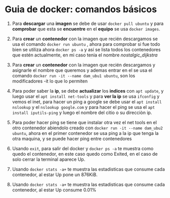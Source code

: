 # Guia de docker: comandos básicos
1. Para **descargar** una **imagen** se debe de usar `docker pull ubuntu` y para **comprobar** que esta se **encuentre** en el **equipo** se usa `docker images`.

2. Para **crear** un **contenedor** con la imagen que recién descargamos se usa el comando `docker run ubuntu`  , ahora para comprobar si fue todo bien se utiliza ahora `docker ps -a` y así se lista todos los contenedores que estén actualmente, en mi caso tenia el nombre *nostalgic_dijkstra*
   
3. Para **crear** un **contenedor** con la imagen que recién descargamos y asignarle el nombre que queremos y ademas entrar en el se usa el comando `docker run -it --name dam_ubu1 ubuntu`, son los modificadores -it lo que lo permiten

4. Para poder saber la **ip**, se debe **actualizar** los **indices** con `apt update`, y luego usar el `apt install net-tools`  y para **ver la ip** se usa `ifconfig` y vemos el inet, para hacer un ping a google se debe usar el `apt install nslookup` y el `nslookup google.com` y para hacer el ping se usa el `apt install iputils-ping` y luego el nombre del citio o su direcciòn ip.

5. Para poder hacer ping se tiene que instalar otra vez el net tools en el otro contenedor abiendolo creado con `docker run -it --name dam_ubu2 ubuntu`, ahora en el primer contenedor se usa ping a la ip que tenga la otra maquina, y se puede hacer ping entre contenedores
   
6. Usando `exit`, para salir del docker y `docker ps -a` te muestra como quedo el contenedor, en este caso quedo como Exited, en el caso de solo cerrar la terminal aparece Up.

7. Usando `docker stats -a+` te muestra las estadisticas que consume cada contenedor, al estar Up pone un 876KiB.

8. Usando `docker stats -a+` te muestra las estadisticas que consume cada contenedor, al estar Up consume 0.01%